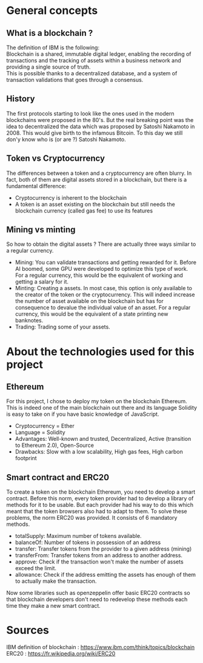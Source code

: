 # General concepts

## What is a blockchain ?
The definition of IBM is the following:\
Blockchain is a shared, immutable digital ledger, enabling the recording of transactions and the tracking of assets within a business network and providing a single source of truth.\
This is possible thanks to a decentralized database, and a system of transaction validations that goes through a consensus.

## History
The first protocols starting to look like the ones used in the modern blockchains were proposed in the 80's. 
But the real breaking point was the idea to decentralized the data which was proposed by Satoshi Nakamoto in 2008. 
This would give birth to the infamous Bitcoin. To this day we still don'y know who is (or are ?) Satoshi Nakamoto.

## Token vs Cryptocurrency
The differences between a token and a cryptocurrency are often blurry.
In fact, both of them are digital assets stored in a blockchain, but there is a fundamental difference:
- Cryptocurrency is inherent to the blockchain
- A token is an asset existing on the blockchain but still needs the blockchain currency (called gas fee) to use its features

## Mining vs minting
So how to obtain the digital assets ? There are actually three ways similar to a regular currency.
- Mining: You can validate transactions and getting rewarded for it. Before AI boomed, some GPU were developed to optimize this type of work. For a regular currency, this would be the equivalent of working and getting a salary for it. 
- Minting: Creating a assets. In most case, this option is only available to the creator of the token or the cryptocurrency. This will indeed increase the number of asset available on the blockchain but has for consequence to devalue the individual value of an asset. For a regular currency, this would be the equivalent of a state printing new banknotes.
- Trading: Trading some of your assets.

# About the technologies used for this project

## Ethereum
For this project, I chose to deploy my token on the blockchain Ethereum. This is indeed one of the main blockchain out there and its language Solidity is easy to take on if you have basic knowledge of JavaScript. 
- Cryptocurrency = Ether
- Language = Solidity
- Advantages: Well-known and trusted, Decentralized, Active (transition to Ethereum 2.0), Open-Source
- Drawbacks: Slow with a low scalability, High gas fees, High carbon footprint

## Smart contract and ERC20
To create a token on the blockchain Ethereum, you need to develop a smart contract.
Before this norm, every token provider had to develop a library of methods for it to be usable. But each provider had his way to do this which meant that the token browsers also had to adapt to them.
To solve these problems, the norm ERC20 was provided. It consists of 6 mandatory methods.
- totalSupply: Maximum number of tokens available.
- balanceOf: Number of tokens in possession of an address
- transfer: Transfer tokens from the provider to a given address (mining)
- transferFrom: Transfer tokens from an address to another address.
- approve: Check if the transaction won't make the number of assets exceed the limit.
- allowance: Check if the address emitting the assets has enough of them to actually make the transaction.

Now some libraries such as openzeppelin offer basic ERC20 contracts so that blockchain developers don't need to redevelop these methods each time they make a new smart contract.

# Sources
IBM definition of blockchain : https://www.ibm.com/think/topics/blockchain \
ERC20 : https://fr.wikipedia.org/wiki/ERC20

